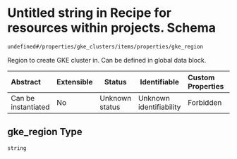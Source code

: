 # Untitled string in Recipe for resources within projects. Schema

```txt
undefined#/properties/gke_clusters/items/properties/gke_region
```

Region to create GKE cluster in. Can be defined in global data block.


| Abstract            | Extensible | Status         | Identifiable            | Custom Properties | Additional Properties | Access Restrictions | Defined In                                                              |
| :------------------ | ---------- | -------------- | ----------------------- | :---------------- | --------------------- | ------------------- | ----------------------------------------------------------------------- |
| Can be instantiated | No         | Unknown status | Unknown identifiability | Forbidden         | Allowed               | none                | [resources.schema.json\*](resources.schema.json "open original schema") |

## gke_region Type

`string`
